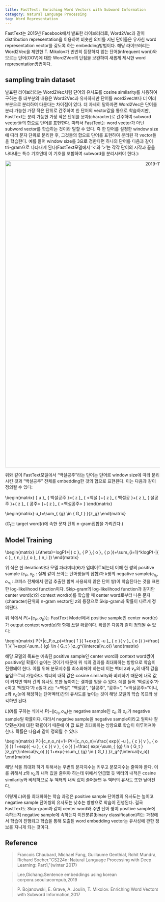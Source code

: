 ```yaml
---
title: FastText: Enriching Word Vectors with Subword Information
category: Natural Language Processing
tag: Word Representation
---
```


FastText는 2015년 Facebook에서 발표한 라이브러리로, Word2Vec과 같이 distribution representation을 이용하여 비슷한 의미를 지닌 단어들은 유사한 word representation vector를 갖도록 하는 embedding방법이다. 해당 라이브러리는 Word2Vec을 제안한 T. Mikolov가 빈번히 등장하지 않는 단어(infrequent word)와 모르는 단어(OOV)에 대한 Word2Vec의 단점을 보완하여 새롭게 제시한 word representation방법이다.

## sampling train dataset

발표된 라이브러리는 Word2Vec처럼 단어의 유사도를 cosine similarity를 사용하여 구하는 등 대부분의 내용은 Word2Vec과 유사하지만 단어를 word2vec보다 더 여러 부분으로 분리하여 다룬다는 차이점이 있다. 더 자세히 말하자면 Word2Vec은 단어를 분리 가능한 가장 작은 단위로 간주하여 한 단어의 vector값을 통으로 학습하지만, FastText는 분리 가능한 가장 작은 단위를 문자(character)로 간주하여 subword vector들의 합으로 단어를 표현한다. 따라서 FastText는 word vector가 아닌 subword vector를 학습하는 것이라 말할 수 있다. 즉 한 단어를 설정한 window size에 따라 문자 단위로 분리한 후, 그것들의 합으로 단어를 표현하여 분리된 각 vector들을 학습한다. 예를 들어 window size를 3으로 정한다면 하나의 단어를 다음과 같이 tri-gram으로 나타내게 된다(FastText모델에서 ‘<’와 ’>’는 각각 단어의 시작과 끝을 나타내는 특수 기호인데 이 기호를 포함하여 subword를 분리시켜야 한다.):

<center><img width="1000" alt="2019-11-06 (13)" src="https://user-images.githubusercontent.com/53667002/68296579-480d7980-00d8-11ea-870a-8c811a8654df.png"></center>

위와 같이 FastText모델에서 “백설공주”라는 단어는 단어르 window size에 따라 분리시킨 것과 “백설공주” 전체를 embedding한 것의 합으로 표현된다. 이는 다음과 같이 정의될 수 있다:


\begin{matrix}
{ u }_ { 백설공주 }={ z }_ { <백설 }+{ z }_ { 백설공 }+{ z }_ { 설공주 }+{ z }_ { 공주> }+{ z }_ { <백설공주> }
\end{matrix}




\begin{matrix}
u_t=\sum_{ {g} \in { G_t } }{z_g}
\end{matrix}



($G_t$는 target word($t$)에 속한 문자 단위 n-gram집합을 가리킨다.)

## Model Training


\begin{matrix}
L(\theta)=logP⁡(+|{ c }_ { P },{ o }_ { p })+\sum_{i=1}^klogP⁡(-|{ c }_ { n_i },{ o }_ { n_i })
\end{matrix}



위 식은 한 iteration마다 모델 파라미터($\theta$)가 업데이트되는데 이때 한 쌍의 positive sample ($c_P$, $o_p$ : 실제 같이 쓰이는 단어쌍들의 집합)과 $k$쌍의 negative sample($c_{n_i}$, $o_{n_i}$ : 코퍼스 전체에서 랜덤 추출한 함께 사용되지 않은 단어 쌍)이 학습된다는 것을 표현한 log-likelihood function이다. Skip-gram의 log-likelihood function과 같지만 center word($c$)와 context word($o$)를 학습할 때 center word로부터 나온 문자(character)단위의 n-gram vector인 $z$의 등장으로 Skip-gram과 확률이 다르게 정의된다. 

위 식에서 $P(+\|c_P,o_p)$는 FastText Model에서 positive sample인 center word($c$)가 output context word($o$)와 함께 쓰일 확률이다. 확률은 다음과 같이 정의될 수 있다:


\begin{matrix}
P(+|c_P,o_p)=\frac{ 1 }{ 1+exp⁡({ -u }_ { c }{ v }_ { o }) }=\frac{ 1 }{ 1+exp⁡(-\sum_{ {g} \in { G_t } }z_g^{\intercal}v_o)}
\end{matrix}



해당 모델의 목표는 예측된 positive sample인 center word와 context word쌍이 positive일 확률이 높이는 것이기 때문에 위 식의 결과를 최대화하는 방향으로 학습이 진행돼야 한다. 이를 위해 분모지수를 최소화해야 하는데 이는 벡터 $z$과 $v_o$의 내적 값을 높임으로써 가능하다. 벡터의 내적 값은 cosine similarity와 비례하기 때문에 내적 값이 커지면 벡터 간의 유사도 또한 높아지는 결과를 얻을 수 있다. 예를 들어 ‘백설공주’가 $c$이고 ‘먹었다’가 $o$일때 $z$는 “<백설”, “백설공”, “설공주”, “공주>”, “<백설공주>”이니, $z$와 $v_o$($o$에 해당하는 단어벡터)간의 유사도를 높이는 것이 해당 모델의 학습 목표라 생각하면 된다. 

$L(\theta)$를 구하는 식에서 $P⁡(-\| c_{n_i},o_{n_i})$는 negative sample인 $c_n$ 와 $o_n$가 negative sample일 확률이다. 따라서 negative sample을 negative sample이라고 얼마나 잘 맞췄는지에 대한 확률이기 때문에 이 값 또한 최대화하는 방향으로 학습이 이루어져야 한다. 확률은 다음과 같이 정의될 수 있다:


\begin{matrix}
P(-|c_n,o_n)=1- P(+|c_n,o_n)=\frac{ exp⁡({ -u }_ { c }{ v }_ { o }) }{ 1+exp⁡({ -u }_ { c }{ v }_ { o }) }=\frac{ exp⁡(-\sum_{ {g} \in { G_t } }z_g^{\intercal}v_o) }{ 1+exp⁡(-\sum_{ {g} \in { G_t } }z_g^{\intercal}v_o)}
\end{matrix}



해당 식을 최대화 하기 위해서는 우변의 분자지수는 키우고 분모지수는 줄여야 한다. 이를 위해서 $z$와 $v_o$의 내적 값을 줄여야 하는데 위에서 언급했 듯 벡터의 내적은 cosine similarity와 비례하므로 두 벡터의 내적 값이 줄어들면 두 벡터의 유사도 또한 낮아진다. 

이렇게 $L(\theta)$를 최대화하는 학습 과정은 positive sample 단어쌍의 유사도는 높이고 negative sample 단어쌍의 유사도는 낮추는 방향으로 학습이 진행된다. 결국 FastText도 Skip-gram과 같이 center word와 주변 단어 쌍이 positive sample에 속하는지 negative sample에 속하는지 이진분류(binary classification)하는 과정에서 학습이 진행되고 학습을 통해 도출된 word embedding vector는 유사성에 관한 정보를 지니게 되는 것이다.

## Reference

> Francois Chaubard, Michael Fang, Guillaume Genthial, Rohit Mundra, Richard Socher."CS224n: Natural Language Processing with Deep Learning: Part1,"(winter 2017)

> Lee,Gichang.Sentence embeddings using korean corpora.seoul:acornpub,2019

> P. Bojanowski, E. Grave, A. Joulin, T. Mikolov. Enriching Word Vectors with Subword Information,2017
